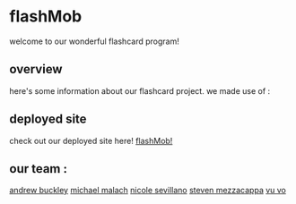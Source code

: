 # flashMob
welcome to our wonderful flashcard program!

## overview
here's some information about our flashcard project.
we made use of :

## deployed site
check out our deployed site here!
[flashMob!](https://www.flashmawb.com)

## our team :
[andrew buckley](https://github.com/abuckstopshere)
[michael malach](https://github.com/MarchosiasM)
[nicole sevillano](https://github.com/s3vi26)
[steven mezzacappa](https://github.com/smezzacappa)
[vu vo](https://github.com/kingdavid930)